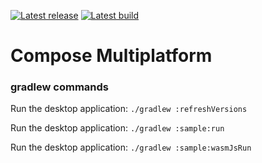 [![Latest release](https://img.shields.io/github/v/release/3moly/compose-input-mask?color=brightgreen&label=latest%20release)](https://github.com/3moly/compose-input-mask/releases/latest)
[![Latest build](https://img.shields.io/github/v/release/3moly/compose-input-mask?color=orange&include_prereleases&label=latest%20build)](https://github.com/3moly/compose-input-mask/releases)


# Compose Multiplatform

### gradlew commands
Run the desktop application: `./gradlew :refreshVersions`

Run the desktop application: `./gradlew :sample:run`

Run the desktop application: `./gradlew :sample:wasmJsRun`
